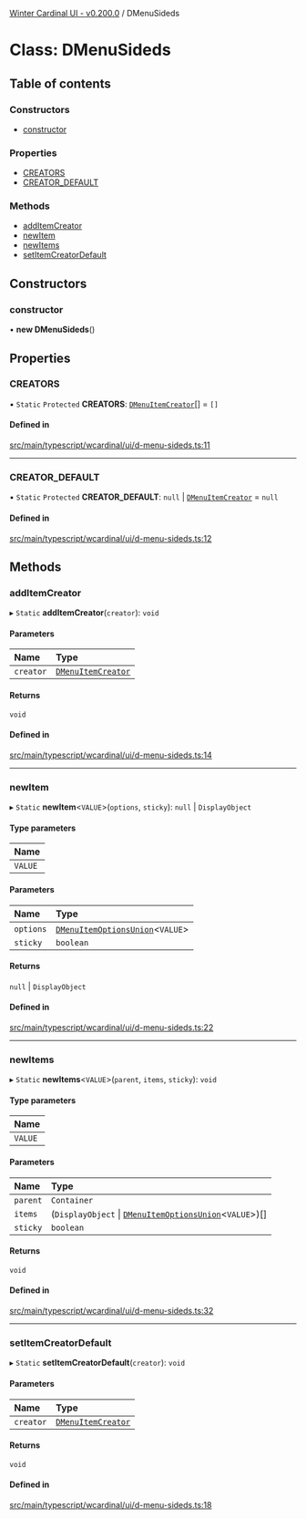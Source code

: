 [Winter Cardinal UI - v0.200.0](../index.md) / DMenuSideds

# Class: DMenuSideds

## Table of contents

### Constructors

- [constructor](DMenuSideds.md#constructor)

### Properties

- [CREATORS](DMenuSideds.md#creators)
- [CREATOR\_DEFAULT](DMenuSideds.md#creator_default)

### Methods

- [addItemCreator](DMenuSideds.md#additemcreator)
- [newItem](DMenuSideds.md#newitem)
- [newItems](DMenuSideds.md#newitems)
- [setItemCreatorDefault](DMenuSideds.md#setitemcreatordefault)

## Constructors

### constructor

• **new DMenuSideds**()

## Properties

### CREATORS

▪ `Static` `Protected` **CREATORS**: [`DMenuItemCreator`](../index.md#dmenuitemcreator)[] = `[]`

#### Defined in

[src/main/typescript/wcardinal/ui/d-menu-sideds.ts:11](https://github.com/winter-cardinal/winter-cardinal-ui/blob/v0.200.0/src/main/typescript/wcardinal/ui/d-menu-sideds.ts#L11)

___

### CREATOR\_DEFAULT

▪ `Static` `Protected` **CREATOR\_DEFAULT**: ``null`` \| [`DMenuItemCreator`](../index.md#dmenuitemcreator) = `null`

#### Defined in

[src/main/typescript/wcardinal/ui/d-menu-sideds.ts:12](https://github.com/winter-cardinal/winter-cardinal-ui/blob/v0.200.0/src/main/typescript/wcardinal/ui/d-menu-sideds.ts#L12)

## Methods

### addItemCreator

▸ `Static` **addItemCreator**(`creator`): `void`

#### Parameters

| Name | Type |
| :------ | :------ |
| `creator` | [`DMenuItemCreator`](../index.md#dmenuitemcreator) |

#### Returns

`void`

#### Defined in

[src/main/typescript/wcardinal/ui/d-menu-sideds.ts:14](https://github.com/winter-cardinal/winter-cardinal-ui/blob/v0.200.0/src/main/typescript/wcardinal/ui/d-menu-sideds.ts#L14)

___

### newItem

▸ `Static` **newItem**<`VALUE`\>(`options`, `sticky`): ``null`` \| `DisplayObject`

#### Type parameters

| Name |
| :------ |
| `VALUE` |

#### Parameters

| Name | Type |
| :------ | :------ |
| `options` | [`DMenuItemOptionsUnion`](../index.md#dmenuitemoptionsunion)<`VALUE`\> |
| `sticky` | `boolean` |

#### Returns

``null`` \| `DisplayObject`

#### Defined in

[src/main/typescript/wcardinal/ui/d-menu-sideds.ts:22](https://github.com/winter-cardinal/winter-cardinal-ui/blob/v0.200.0/src/main/typescript/wcardinal/ui/d-menu-sideds.ts#L22)

___

### newItems

▸ `Static` **newItems**<`VALUE`\>(`parent`, `items`, `sticky`): `void`

#### Type parameters

| Name |
| :------ |
| `VALUE` |

#### Parameters

| Name | Type |
| :------ | :------ |
| `parent` | `Container` |
| `items` | (`DisplayObject` \| [`DMenuItemOptionsUnion`](../index.md#dmenuitemoptionsunion)<`VALUE`\>)[] |
| `sticky` | `boolean` |

#### Returns

`void`

#### Defined in

[src/main/typescript/wcardinal/ui/d-menu-sideds.ts:32](https://github.com/winter-cardinal/winter-cardinal-ui/blob/v0.200.0/src/main/typescript/wcardinal/ui/d-menu-sideds.ts#L32)

___

### setItemCreatorDefault

▸ `Static` **setItemCreatorDefault**(`creator`): `void`

#### Parameters

| Name | Type |
| :------ | :------ |
| `creator` | [`DMenuItemCreator`](../index.md#dmenuitemcreator) |

#### Returns

`void`

#### Defined in

[src/main/typescript/wcardinal/ui/d-menu-sideds.ts:18](https://github.com/winter-cardinal/winter-cardinal-ui/blob/v0.200.0/src/main/typescript/wcardinal/ui/d-menu-sideds.ts#L18)
